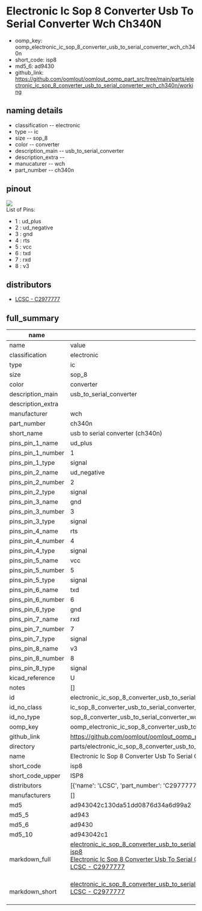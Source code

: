 # Electronic Ic Sop 8 Converter Usb To Serial Converter Wch Ch340N

  
* oomp_key: oomp_electronic_ic_sop_8_converter_usb_to_serial_converter_wch_ch340n 
* short_code: isp8
* md5_6: ad9430  
* github_link: https://github.com/oomlout/oomlout_oomp_part_src/tree/main/parts/electronic_ic_sop_8_converter_usb_to_serial_converter_wch_ch340n/working  
## naming details
* classification -- electronic
* type -- ic
* size -- sop_8
* color -- converter
* description_main -- usb_to_serial_converter
* description_extra -- 
* manucaturer -- wch
* part_number -- ch340n
## pinout
![](working_pinout_600.png)  
List of Pins:

* 1 : ud_plus
* 2 : ud_negative
* 3 : gnd
* 4 : rts
* 5 : vcc
* 6 : txd
* 7 : rxd
* 8 : v3
## distributors
* [LCSC - C2977777](https://lcsc.com/product-detail/C2977777.html)  




## full_summary
| name | value | 
| --- | --- | 
| name | value | 
| classification | electronic | 
| type | ic | 
| size | sop_8 | 
| color | converter | 
| description_main | usb_to_serial_converter | 
| description_extra |  | 
| manufacturer | wch | 
| part_number | ch340n | 
| short_name | usb to serial converter (ch340n) | 
| pins_pin_1_name | ud_plus | 
| pins_pin_1_number | 1 | 
| pins_pin_1_type | signal | 
| pins_pin_2_name | ud_negative | 
| pins_pin_2_number | 2 | 
| pins_pin_2_type | signal | 
| pins_pin_3_name | gnd | 
| pins_pin_3_number | 3 | 
| pins_pin_3_type | signal | 
| pins_pin_4_name | rts | 
| pins_pin_4_number | 4 | 
| pins_pin_4_type | signal | 
| pins_pin_5_name | vcc | 
| pins_pin_5_number | 5 | 
| pins_pin_5_type | signal | 
| pins_pin_6_name | txd | 
| pins_pin_6_number | 6 | 
| pins_pin_6_type | gnd | 
| pins_pin_7_name | rxd | 
| pins_pin_7_number | 7 | 
| pins_pin_7_type | signal | 
| pins_pin_8_name | v3 | 
| pins_pin_8_number | 8 | 
| pins_pin_8_type | signal | 
| kicad_reference | U | 
| notes | [] | 
| id | electronic_ic_sop_8_converter_usb_to_serial_converter_wch_ch340n | 
| id_no_class | ic_sop_8_converter_usb_to_serial_converter_wch_ch340n | 
| id_no_type | sop_8_converter_usb_to_serial_converter_wch_ch340n | 
| oomp_key | oomp_electronic_ic_sop_8_converter_usb_to_serial_converter_wch_ch340n | 
| github_link | https://github.com/oomlout/oomlout_oomp_part_src/tree/main/parts/electronic_ic_sop_8_converter_usb_to_serial_converter_wch_ch340n/working | 
| directory | parts/electronic_ic_sop_8_converter_usb_to_serial_converter_wch_ch340n | 
| name | Electronic Ic Sop 8 Converter Usb To Serial Converter Wch Ch340N | 
| short_code | isp8 | 
| short_code_upper | ISP8 | 
| distributors | [{'name': 'LCSC', 'part_number': 'C2977777', 'link': 'https://lcsc.com/product-detail/C2977777.html', 'id': 'distributor_lcsc'}] | 
| manufacturers | [] | 
| md5 | ad943042c130da51dd0876d34a6d99a2 | 
| md5_5 | ad943 | 
| md5_6 | ad9430 | 
| md5_10 | ad943042c1 | 
| markdown_full | [electronic_ic_sop_8_converter_usb_to_serial_converter_wch_ch340n](https://github.com/oomlout/oomlout_oomp_part_src/tree/main/parts/electronic_ic_sop_8_converter_usb_to_serial_converter_wch_ch340n/working)<br>[isp8](https://github.com/oomlout/oomlout_oomp_part_src/tree/main/parts/electronic_ic_sop_8_converter_usb_to_serial_converter_wch_ch340n/working)<br>[Electronic Ic Sop 8 Converter Usb To Serial Converter Wch Ch340N](https://github.com/oomlout/oomlout_oomp_part_src/tree/main/parts/electronic_ic_sop_8_converter_usb_to_serial_converter_wch_ch340n/working)<br>[LCSC - C2977777<br>](https://lcsc.com/product-detail/C2977777.html)<br> | 
| markdown_short | [electronic_ic_sop_8_converter_usb_to_serial_converter_wch_ch340n](https://github.com/oomlout/oomlout_oomp_part_src/tree/main/parts/electronic_ic_sop_8_converter_usb_to_serial_converter_wch_ch340n/working)<br>[LCSC - C2977777<br>](https://lcsc.com/product-detail/C2977777.html)<br> | 
